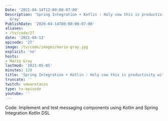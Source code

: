 ```yaml
---
Date: '2021-04-14T12:00:00-07:00'
Description: 'Spring Integration + Kotlin : Holy cow this is productivity’ with Mario
  Gray'
PublishDate: '2020-04-14T00:00:00-07:00'
aliases:
- /tv/code/27
date: '2021-04-13'
episode: '27'
image: /tv/code/images/mario-gray.jpg
explicit: 'no'
hosts:
- Mario Gray
lastmod: '2021-05-05'
minutes: 120
title: 'Spring Integration + Kotlin : Holy cow this is productivity with Mario Gray'
truncate: ''
twitch: vmwaretanzu
type: tv-episode
youtube: ''
---
```


Code: Implement and test messaging components using Kotlin and Spring Integration Kotlin DSL